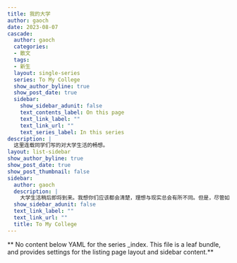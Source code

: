```yaml
---
title: 我的大学
author: gaoch
date: 2023-08-07
cascade:
  author: gaoch
  categories:
  - 散文
  tags:
  - 新生
  layout: single-series
  series: To My College
  show_author_byline: true
  show_post_date: true
  sidebar:
    show_sidebar_adunit: false
    text_contents_label: On this page
    text_link_label: ""
    text_link_url: ""
    text_series_label: In this series
description: |
  这里连载同学们写的对大学生活的畅想。
layout: list-sidebar
show_author_byline: true
show_post_date: true
show_post_thumbnail: false
sidebar:
  author: gaoch
  description: |
    大学生活稍后即将到来。我想你们应该都会清楚，理想与现实总会有所不同。但是，尽管如此，我们还是应该“志存高远”，有一个远大的理想。因为，人如果没有理想，那跟咸鱼有什么区别呢？我们常说，不忘初心牢记使命。在开学前这个时候，思考和描绘一下自己大学的使命正当其时。
  show_sidebar_adunit: false
  text_link_label: ""
  text_link_url: ""
  title: To My College
---
```


** No content below YAML for the series _index. This file is a leaf bundle, and provides settings for the listing page layout and sidebar content.**